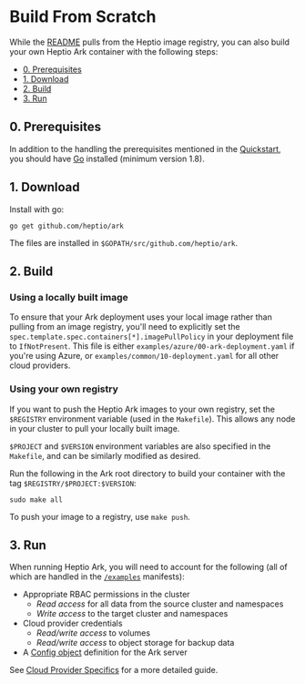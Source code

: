# Build From Scratch

While the [README][0] pulls from the Heptio image registry, you can also build your own Heptio Ark container with the following steps:

* [0. Prerequisites][1]
* [1. Download][2]
* [2. Build][3]
* [3. Run][7]

## 0. Prerequisites

In addition to the handling the prerequisites mentioned in the [Quickstart][4], you should have [Go][5] installed (minimum version 1.8).

## 1. Download

Install with go:
```
go get github.com/heptio/ark
```
The files are installed in `$GOPATH/src/github.com/heptio/ark`.

## 2. Build

### Using a locally built image

To ensure that your Ark deployment uses your local image rather than pulling from an image registry, you'll need to explicitly set the `spec.template.spec.containers[*].imagePullPolicy` in your deployment file to `IfNotPresent`. This file is either `examples/azure/00-ark-deployment.yaml` if you're using Azure, or `examples/common/10-deployment.yaml` for all other cloud providers.

### Using your own registry

If you want to push the Heptio Ark images to your own registry, set the `$REGISTRY` environment variable (used in the `Makefile`). This allows any node in your cluster to pull your locally built image.

`$PROJECT` and `$VERSION` environment variables are also specified in the `Makefile`, and can be similarly modified as desired.

Run the following in the Ark root directory to build your container with the tag `$REGISTRY/$PROJECT:$VERSION`:
```
sudo make all
```

To push your image to a registry, use `make push`.

## 3. Run
When running Heptio Ark, you will need to account for the following (all of which are handled in the [`/examples`][6] manifests):
* Appropriate RBAC permissions in the cluster
  * *Read access* for all data from the source cluster and namespaces
  * *Write access* to the target cluster and namespaces
* Cloud provider credentials
  * *Read/write access* to volumes
  * *Read/write access* to object storage for backup data
* A [Config object][8] definition for the Ark server

See [Cloud Provider Specifics][9] for a more detailed guide.

[0]: ../README.md
[1]: #0-prerequisites
[2]: #1-download
[3]: #2-build
[4]: ../README.md#quickstart
[5]: https://golang.org/doc/install
[6]: /examples
[7]: #3-run
[8]: reference.md#ark-config-definition
[9]: cloud-provider-specifics.md
